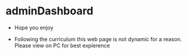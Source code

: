 # adminDashboard

- Hope you enjoy
 
- Following the curriculum this web page is not 
dynamic for a reason. Please view on PC for best expierence